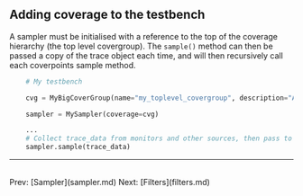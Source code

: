 <!--
  ~ SPDX-License-Identifier: MIT
  ~ Copyright (c) 2023-2024 Vypercore. All Rights Reserved
  -->

## Adding coverage to the testbench

A sampler must be initialised with a reference to the top of the coverage hierarchy (the top level covergroup). The `sample()` method can then be passed a copy of the trace object each time, and will then recursively call each coverpoints sample method.

``` Python
    # My testbench

    cvg = MyBigCoverGroup(name="my_toplevel_covergroup", description="All of my coverage")

    sampler = MySampler(coverage=cvg)

    ...
    # Collect trace_data from monitors and other sources, then pass to coverage
    sampler.sample(trace_data)
```
---
<br>
Prev: [Sampler](sampler.md)
Next: [Filters](filters.md)
